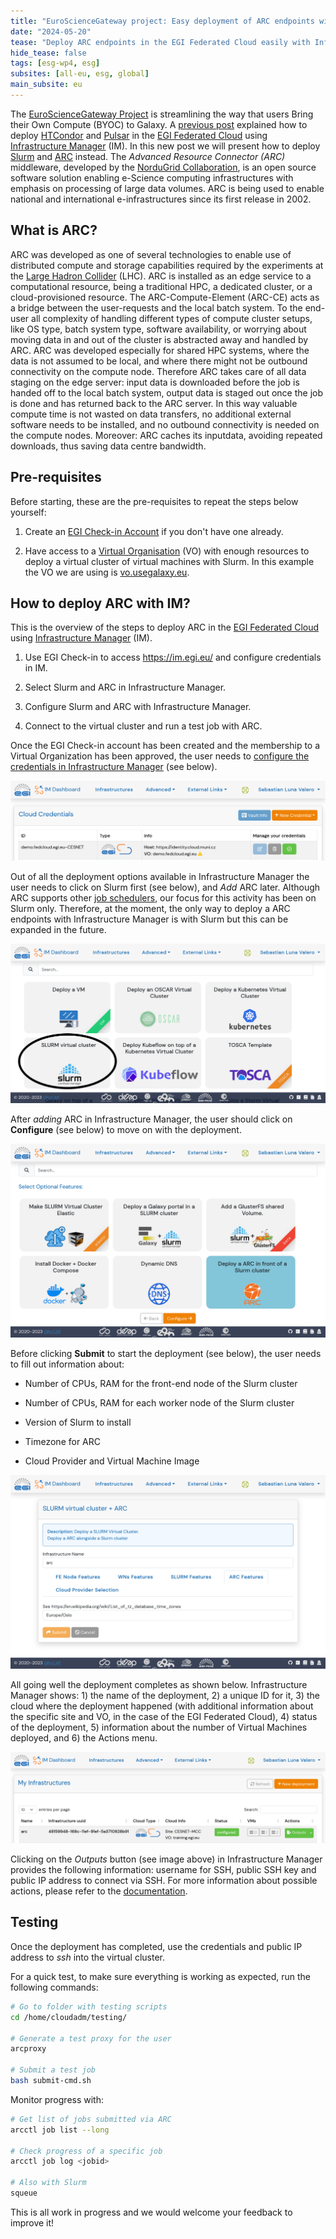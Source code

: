 ```yaml
---
title: "EuroScienceGateway project: Easy deployment of ARC endpoints with Infrastructure Manager"
date: "2024-05-20"
tease: "Deploy ARC endpoints in the EGI Federated Cloud easily with Infrastructure Manager"
hide_tease: false
tags: [esg-wp4, esg]
subsites: [all-eu, esg, global]
main_subsite: eu
---
```


The [EuroScienceGateway Project](../../projects/esg/) is streamlining the way that users Bring their Own Compute (BYOC) to Galaxy. A [previous post](../2023-10-31-esg-byoc-im/) explained how to deploy [HTCondor](https://htcondor.org/) and [Pulsar](https://pulsar.readthedocs.io/) in the [EGI Federated Cloud](https://www.egi.eu/service/cloud-compute/) using [Infrastructure Manager](https://www.egi.eu/service/infrastructure-manager/) (IM). In this new post we will present how to deploy [Slurm](https://slurm.schedmd.com/) and [ARC](https://www.nordugrid.org/arc/arc7/) instead. The *Advanced Resource Connector (ARC)* middleware, developed by the [NorduGrid Collaboration](http://www.nordugrid.org/), is an open source software solution enabling e-Science computing infrastructures with emphasis on processing of large data volumes. ARC is being used to enable national and international e-infrastructures since its first release in 2002.

## What is ARC?

ARC was developed as one of several technologies to enable use of distributed compute and storage capabilities required by the experiments at the [Large Hadron Collider](https://home.cern/science/accelerators/large-hadron-collider) (LHC). ARC is installed as an edge service to a computational resource, being a traditional HPC, a dedicated cluster, or a cloud-provisioned resource. The ARC-Compute-Element (ARC-CE) acts as a bridge between the user-requests and the local batch system. To the end-user all complexity of handling different types of compute cluster setups, like OS type, batch system type, software availability, or worrying about moving data in and out of the cluster is abstracted away and handled by ARC. ARC was developed especially for shared HPC systems, where the data is not assumed to be local, and where there might not be outbound connectivity on the compute node. Therefore ARC takes care of all data staging on the edge server: input data is downloaded before the job is handed off to the local batch system, output data is staged out once the job is done and has returned back to the ARC server. In this way valuable compute time is not wasted on data transfers, no additional external software needs to be installed, and no outbound connectivity is needed on the compute nodes. Moreover: ARC caches its inputdata, avoiding repeated downloads, thus saving data centre bandwidth.

## Pre-requisites

Before starting, these are the pre-requisites to repeat the steps below yourself:

1. Create an [EGI Check-in Account](https://docs.egi.eu/users/aai/check-in/signup/) if you don't have one already.

1. Have access to a [Virtual Organisation](https://docs.egi.eu/users/aai/check-in/joining-virtual-organisation/) (VO) with enough resources to deploy a virtual cluster of virtual machines with Slurm. In this example the VO we are using is [vo.usegalaxy.eu](https://appdb.egi.eu/store/vo/vo.usegalaxy.eu).

## How to deploy ARC with IM?

This is the overview of the steps to deploy ARC in the [EGI Federated Cloud](https://www.egi.eu/service/cloud-compute/) using [Infrastructure Manager](https://www.egi.eu/service/infrastructure-manager/) (IM).

1. Use EGI Check-in to access https://im.egi.eu/ and configure credentials in IM.

1. Select Slurm and ARC in Infrastructure Manager.

1. Configure Slurm and ARC with Infrastructure Manager.

1. Connect to the virtual cluster and run a test job with ARC.

Once the EGI Check-in account has been created and the membership to a Virtual Organization has been approved, the user needs to [configure the credentials in Infrastructure Manager](https://docs.egi.eu/users/compute/orchestration/im/dashboard/#cloud-credentials) (see below).

![Configure credentials in IM](./esg-im-arc-01-credentials-demo.png)

Out of all the deployment options available in Infrastructure Manager the user needs to click on Slurm first (see below), and *Add* ARC later. Although ARC supports other [job schedulers](https://en.wikipedia.org/wiki/Job_scheduler), our focus for this activity has been on Slurm only. Therefore, at the moment, the only way to deploy a ARC endpoints with Infrastructure Manager is with Slurm but this can be expanded in the future.

![Select Slurm in IM](./esg-im-arc-02-catalog-slurm.png)

After *adding* ARC in Infrastructure Manager, the user should click on **Configure** (see below) to move on with the deployment.

![Select ARC in IM](./esg-im-arc-03-arc.png)

Before clicking **Submit** to start the deployment (see below), the user needs to fill out information about:

* Number of CPUs, RAM for the front-end node of the Slurm cluster

* Number of CPUs, RAM for each worker node of the Slurm cluster

* Version of Slurm to install

* Timezone for ARC

* Cloud Provider and Virtual Machine Image

![Configuration of ARC and Slurm in IM](./esg-im-arc-04-config.png)

All going well the deployment completes as shown below. Infrastructure Manager shows: 1) the name of the deployment, 2) a unique ID for it, 3) the cloud where the deployment happened (with additional information about the specific site and VO, in the case of the EGI Federated Cloud), 4) status of the deployment, 5) information about the number of Virtual Machines deployed, and 6) the Actions menu.

![Deployment status in IM](esg-im-arc-05-deployment-cropped.png)

Clicking on the *Outputs* button (see image above) in Infrastructure Manager provides the following information: username for SSH, public SSH key and public IP address to connect via SSH. For more information about possible actions, please refer to the [documentation](https://docs.egi.eu/users/compute/orchestration/im/dashboard/#list-of-actions).

## Testing

Once the deployment has completed, use the credentials and public IP address to *ssh* into the virtual cluster.

For a quick test, to make sure everything is working as expected, run the following commands:

```bash
# Go to folder with testing scripts
cd /home/cloudadm/testing/

# Generate a test proxy for the user
arcproxy

# Submit a test job
bash submit-cmd.sh
```

Monitor progress with:

```bash
# Get list of jobs submitted via ARC
arcctl job list --long

# Check progress of a specific job
arcctl job log <jobid>

# Also with Slurm
squeue
```

This is all work in progress and we would welcome your feedback to improve it!

